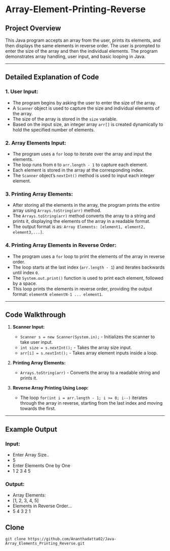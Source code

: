 # Array-Element-Printing-Reverse

## **Project Overview**

This Java program accepts an array from the user, prints its elements, and then displays the same elements in reverse order. The user is prompted to enter the size of the array and then the individual elements. The program demonstrates array handling, user input, and basic looping in Java.

---

## **Detailed Explanation of Code**

### 1. **User Input:**
   - The program begins by asking the user to enter the size of the array.
   - A `Scanner` object is used to capture the size and individual elements of the array.
   - The size of the array is stored in the `size` variable.
   - Based on the input size, an integer array `arr[]` is created dynamically to hold the specified number of elements.

### 2. **Array Elements Input:**
   - The program uses a `for` loop to iterate over the array and input the elements.
   - The loop runs from `0` to `arr.length - 1` to capture each element.
   - Each element is stored in the array at the corresponding index.
   - The `Scanner` object’s `nextInt()` method is used to input each integer element.

### 3. **Printing Array Elements:**
   - After storing all the elements in the array, the program prints the entire array using `Arrays.toString(arr)` method.
   - The `Arrays.toString(arr)` method converts the array to a string and prints it, displaying the elements of the array in a readable format.
   - The output format is as: `Array Elements: [element1, element2, element3,...]`.

### 4. **Printing Array Elements in Reverse Order:**
   - The program uses a `for` loop to print the elements of the array in reverse order.
   - The loop starts at the last index (`arr.length - 1`) and iterates backwards until index `0`.
   - The `System.out.print()` function is used to print each element, followed by a space.
   - This loop prints the elements in reverse order, providing the output format: `elementN elementN-1 ... element1`.

---

## **Code Walkthrough**

1. **Scanner Input:**
   - `Scanner s = new Scanner(System.in);` - Initializes the scanner to take user input.
   - `int size = s.nextInt();` - Takes the array size input.
   - `arr[i] = s.nextInt();` - Takes array element inputs inside a loop.

2. **Printing Array Elements:**
   - `Arrays.toString(arr)` - Converts the array to a readable string and prints it.

3. **Reverse Array Printing Using Loop:**
   - The loop `for(int i = arr.length - 1; i >= 0; i--)` iterates through the array in reverse, starting from the last index and moving towards the first.

---

## **Example Output**

### **Input:**
- Enter Array Size.. 
- 5 
- Enter Elements One by One 
- 1 2 3 4 5

### **Output:**
- Array Elements: 
- [1, 2, 3, 4, 5] 
- Elements in Reverse Order... 
- 5 4 3 2 1

## Clone
```
git clone https://github.com/Ananthadatta02/Java-Array_Elements_Printing_Reverse.git
```
